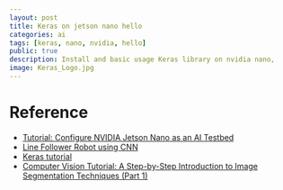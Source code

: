 ```yaml
---
layout: post
title: Keras on jetson nano hello
categories: ai
tags: [keras, nano, nvidia, hello]
public: true
description: Install and basic usage Keras library on nvidia nano, 
image: Keras_Logo.jpg
---
```



# Reference
- [Tutorial: Configure NVIDIA Jetson Nano as an AI Testbed](https://thenewstack.io/tutorial-configure-nvidia-jetson-nano-as-an-ai-testbed/)
- [Line Follower Robot using CNN](https://towardsdatascience.com/line-follower-robot-using-cnn-4bb4f297c672)
- [Keras tutorial](https://elitedatascience.com/keras-tutorial-deep-learning-in-python)
- [Computer Vision Tutorial: A Step-by-Step Introduction to Image Segmentation Techniques (Part 1)](https://www.analyticsvidhya.com/blog/2019/04/introduction-image-segmentation-techniques-python/)